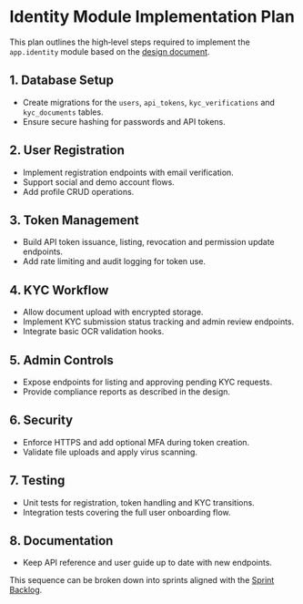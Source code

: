 # Identity Module Implementation Plan

This plan outlines the high‑level steps required to implement the `app.identity` module based on the [design document](identity-module-design.md).

## 1. Database Setup
- Create migrations for the `users`, `api_tokens`, `kyc_verifications` and `kyc_documents` tables.
- Ensure secure hashing for passwords and API tokens.

## 2. User Registration
- Implement registration endpoints with email verification.
- Support social and demo account flows.
- Add profile CRUD operations.

## 3. Token Management
- Build API token issuance, listing, revocation and permission update endpoints.
- Add rate limiting and audit logging for token use.

## 4. KYC Workflow
- Allow document upload with encrypted storage.
- Implement KYC submission status tracking and admin review endpoints.
- Integrate basic OCR validation hooks.

## 5. Admin Controls
- Expose endpoints for listing and approving pending KYC requests.
- Provide compliance reports as described in the design.

## 6. Security
- Enforce HTTPS and add optional MFA during token creation.
- Validate file uploads and apply virus scanning.

## 7. Testing
- Unit tests for registration, token handling and KYC transitions.
- Integration tests covering the full user onboarding flow.

## 8. Documentation
- Keep API reference and user guide up to date with new endpoints.

This sequence can be broken down into sprints aligned with the [Sprint Backlog](../SPRINT_BACKLOG.md).
